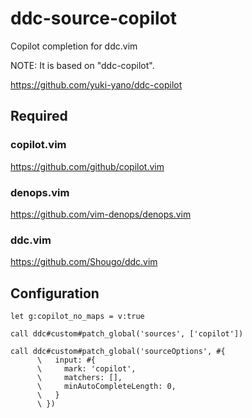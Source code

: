 # ddc-source-copilot

Copilot completion for ddc.vim

NOTE: It is based on "ddc-copilot".

https://github.com/yuki-yano/ddc-copilot

## Required

### copilot.vim

https://github.com/github/copilot.vim

### denops.vim

https://github.com/vim-denops/denops.vim

### ddc.vim

https://github.com/Shougo/ddc.vim

## Configuration

```vim
let g:copilot_no_maps = v:true

call ddc#custom#patch_global('sources', ['copilot'])

call ddc#custom#patch_global('sourceOptions', #{
      \   input: #{
      \     mark: 'copilot',
      \     matchers: [],
      \     minAutoCompleteLength: 0,
      \   }
      \ })
```
